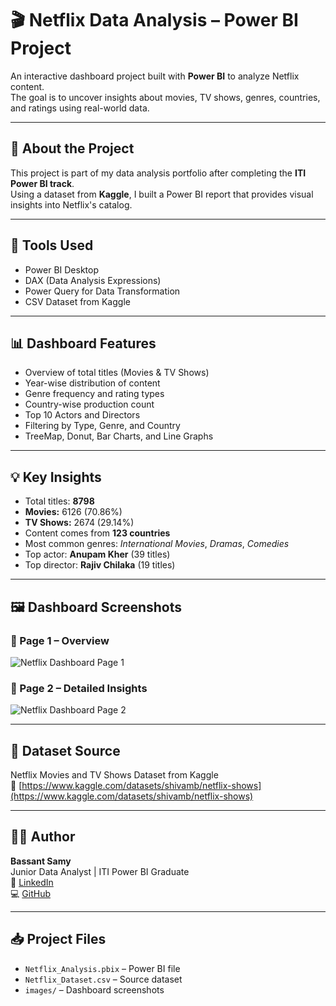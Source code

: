 # 🎬 Netflix Data Analysis – Power BI Project

An interactive dashboard project built with **Power BI** to analyze Netflix content.  
The goal is to uncover insights about movies, TV shows, genres, countries, and ratings using real-world data.

---

## 📌 About the Project

This project is part of my data analysis portfolio after completing the **ITI Power BI track**.  
Using a dataset from **Kaggle**, I built a Power BI report that provides visual insights into Netflix's catalog.

---

## 🧰 Tools Used

- Power BI Desktop  
- DAX (Data Analysis Expressions)  
- Power Query for Data Transformation  
- CSV Dataset from Kaggle  

---

## 📊 Dashboard Features

- Overview of total titles (Movies & TV Shows)
- Year-wise distribution of content
- Genre frequency and rating types
- Country-wise production count
- Top 10 Actors and Directors
- Filtering by Type, Genre, and Country
- TreeMap, Donut, Bar Charts, and Line Graphs

---

## 💡 Key Insights

- Total titles: **8798**  
- **Movies:** 6126 (70.86%)  
- **TV Shows:** 2674 (29.14%)  
- Content comes from **123 countries**
- Most common genres: *International Movies*, *Dramas*, *Comedies*
- Top actor: **Anupam Kher** (39 titles)  
- Top director: **Rajiv Chilaka** (19 titles)

---

## 🖼️ Dashboard Screenshots

### 🔹 Page 1 – Overview  
![Netflix Dashboard Page 1](images/netflix_dashboard_page1.png)

### 🔹 Page 2 – Detailed Insights  
![Netflix Dashboard Page 2](images/netflix_dashboard_page2.png)

---

## 📂 Dataset Source

Netflix Movies and TV Shows Dataset from Kaggle  
🔗 [https://www.kaggle.com/datasets/shivamb/netflix-shows](https://www.kaggle.com/datasets/shivamb/netflix-shows)

---

## 👩‍💻 Author

**Bassant Samy**  
Junior Data Analyst | ITI Power BI Graduate  
🔗 [LinkedIn](https://www.linkedin.com/in/bassant-samy)  
💻 [GitHub](https://github.com/BassantEl-emem)

---

## 📥 Project Files

- `Netflix_Analysis.pbix` – Power BI file  
- `Netflix_Dataset.csv` – Source dataset  
- `images/` – Dashboard screenshots
